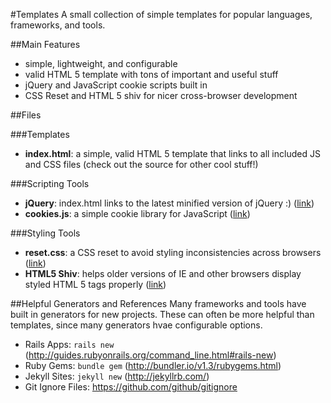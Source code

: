 #Templates
A small collection of simple templates for popular languages, frameworks, and tools.

##Main Features
- simple, lightweight, and configurable
- valid HTML 5 template with tons of important and useful stuff
- jQuery and JavaScript cookie scripts built in
- CSS Reset and HTML 5 shiv for nicer cross-browser development

##Files

###Templates
- **index.html**: a simple, valid HTML 5 template that links to all included JS and CSS files (check out the source for other cool stuff!)

###Scripting Tools
- **jQuery**: index.html links to the latest minified version of jQuery :) ([link](http://code.jquery.com/jquery.min.js))
- **cookies.js**: a simple cookie library for JavaScript ([link](http://www.quirksmode.org/js/cookies.html))

###Styling Tools
- **reset.css**: a CSS reset to avoid styling inconsistencies across browsers ([link](http://meyerweb.com/eric/tools/css/reset/))
- **HTML5 Shiv**: helps older versions of IE and other browsers display styled HTML 5 tags properly ([link](https://github.com/aFarkas/html5shiv))

##Helpful Generators and References
Many frameworks and tools have built in generators for new projects. These can often be more helpful than templates, since many generators hvae configurable options.
- Rails Apps: `rails new` (http://guides.rubyonrails.org/command_line.html#rails-new)
- Ruby Gems: `bundle gem` (http://bundler.io/v1.3/rubygems.html)
- Jekyll Sites: `jekyll new` (http://jekyllrb.com/)
- Git Ignore Files: https://github.com/github/gitignore